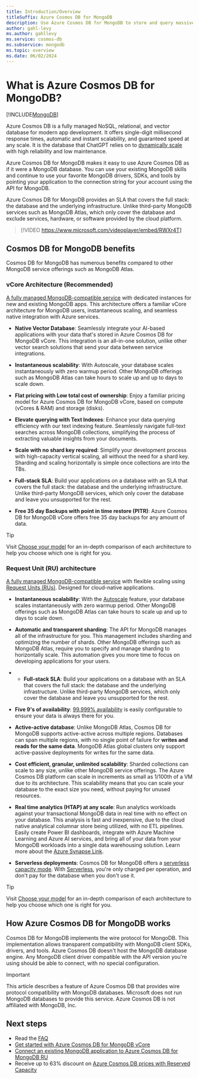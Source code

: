 ```yaml
---
title: Introduction/Overview
titleSuffix: Azure Cosmos DB for MongoDB
description: Use Azure Cosmos DB for MongoDB to store and query massive amounts of data using popular open-source drivers.
author: gahl-levy
ms.author: gahllevy
ms.service: cosmos-db
ms.subservice: mongodb
ms.topic: overview
ms.date: 06/02/2024
---
```


# What is Azure Cosmos DB for MongoDB?

[!INCLUDE[MongoDB](../includes/appliesto-mongodb.md)]

Azure Cosmos DB is a fully managed NoSQL, relational, and vector database for modern app development. It offers single-digit millisecond response times, automatic and instant scalability, and guaranteed speed at any scale. It is the database that ChatGPT relies on to [dynamically scale](../introduction.md) with high reliability and low maintenance.

Azure Cosmos DB for MongoDB makes it easy to use Azure Cosmos DB as if it were a MongoDB database. You can use your existing MongoDB skills and continue to use your favorite MongoDB drivers, SDKs, and tools by pointing your application to the connection string for your account using the API for MongoDB. 

Azure Cosmos DB for MongoDB provides an SLA that covers the full stack: the database and the underlying infrastructure. Unlike third-party MongoDB services such as MongoDB Atlas, which only cover the database and exclude services, hardware, or software provided by the cloud platform.

> [!VIDEO https://www.microsoft.com/videoplayer/embed/RWXr4T]

## Cosmos DB for MongoDB benefits

Cosmos DB for MongoDB has numerous benefits compared to other MongoDB service offerings such as MongoDB Atlas. 

### vCore Architecture (Recommended)

[A fully managed MongoDB-compatible service](./vcore/introduction.md) with dedicated instances for new and existing MongoDB apps. This architecture offers a familiar vCore architecture for MongoDB users, instantaneous scaling, and seamless native integration with Azure services.

- **Native Vector Database**: Seamlessly integrate your AI-based applications with your data that's stored in Azure Cosmos DB for MongoDB vCore. This integration is an all-in-one solution, unlike other vector search solutions that send your data between service integrations.  

- **Instantaneous scalability**: With Autoscale, your database scales instantaneously with zero warmup period. Other MongoDB offerings such as MongoDB Atlas can take hours to scale up and up to days to scale down.
- **Flat pricing with Low total cost of ownership**: Enjoy a familiar pricing model for Azure Cosmos DB for MongoDB vCore, based on compute (vCores & RAM) and storage (disks).

- **Elevate querying with Text Indexes**: Enhance your data querying efficiency with our text indexing feature. Seamlessly navigate full-text searches across MongoDB collections, simplifying the process of extracting valuable insights from your documents.

- **Scale with no shard key required**: Simplify your development process with high-capacity vertical scaling, all without the need for a shard key. Sharding and scaling horizontally is simple once collections are into the TBs.

- **Full-stack SLA**: Build your applications on a database with an SLA that covers the full stack: the database and the underlying infrastructure. Unlike third-party MongoDB services, which only cover the database and leave you unsupported for the rest.

- **Free 35 day Backups with point in time restore (PITR)**: Azure Cosmos DB for MongoDB vCore offers free 35 day backups for any amount of data.

> [!TIP]
> Visit [Choose your model](./choose-model.md) for an in-depth comparison of each architecture to help you choose which one is right for you.

### Request Unit (RU) architecture

[A fully managed MongoDB-compatible service](./ru/introduction.md) with flexible scaling using [Request Units (RUs)](../request-units.md). Designed for cloud-native applications.

- **Instantaneous scalability**: With the [Autoscale](../provision-throughput-autoscale.md) feature, your database scales instantaneously with zero warmup period. Other MongoDB offerings such as MongoDB Atlas can take hours to scale up and up to days to scale down.

- **Automatic and transparent sharding**: The API for MongoDB manages all of the infrastructure for you. This management includes sharding and optimizing the number of shards. Other MongoDB offerings such as MongoDB Atlas, require you to specify and manage sharding to horizontally scale. This automation gives you more time to focus on developing applications for your users.

- - **Full-stack SLA**: Build your applications on a database with an SLA that covers the full stack: the database and the underlying infrastructure. Unlike third-party MongoDB services, which only cover the database and leave you unsupported for the rest.

- **Five 9's of availability**: [99.999% availability](../high-availability.md) is easily configurable to ensure your data is always there for you.

- **Active-active database**: Unlike MongoDB Atlas, Cosmos DB for MongoDB supports active-active across multiple regions. Databases can span multiple regions, with no single point of failure for **writes and reads for the same data**. MongoDB Atlas global clusters only support active-passive deployments for writes for the same data.  
- **Cost efficient, granular, unlimited scalability**: Sharded collections can scale to any size, unlike other MongoDB service offerings. The Azure Cosmos DB platform can scale in increments as small as 1/100th of a VM due to its architecture. This scalability means that you can scale your database to the exact size you need, without paying for unused resources.

- **Real time analytics (HTAP) at any scale**: Run analytics workloads against your transactional MongoDB data in real time with no effect on your database. This analysis is fast and inexpensive, due to the cloud native analytical columnar store being utilized, with no ETL pipelines. Easily create Power BI dashboards, integrate with Azure Machine Learning and Azure AI services, and bring all of your data from your MongoDB workloads into a single data warehousing solution. Learn more about the [Azure Synapse Link](../synapse-link.md).

- **Serverless deployments**: Cosmos DB for MongoDB offers a [serverless capacity mode](../serverless.md). With [Serverless](../serverless.md), you're only charged per operation, and don't pay for the database when you don't use it.

> [!TIP]
> Visit [Choose your model](./choose-model.md) for an in-depth comparison of each architecture to help you choose which one is right for you.


## How Azure Cosmos DB for MongoDB works

Cosmos DB for MongoDB implements the wire protocol for MongoDB. This implementation allows transparent compatibility with MongoDB client SDKs, drivers, and tools. Azure Cosmos DB doesn't host the MongoDB database engine. Any MongoDB client driver compatible with the API version you're using should be able to connect, with no special configuration.

> [!IMPORTANT]
> This article describes a feature of Azure Cosmos DB that provides wire protocol compatibility with MongoDB databases. Microsoft does not run MongoDB databases to provide this service. Azure Cosmos DB is not affiliated with MongoDB, Inc.

## Next steps

- Read the [FAQ](faq.yml)
- [Get started with Azure Cosmos DB for MongoDB vCore](./vcore/quickstart-portal.md)
- [Connect an existing MongoDB application to Azure Cosmos DB for MongoDB RU](connect-account.yml)
- Receive up to 63% discount on [Azure Cosmos DB prices with Reserved Capacity](../reserved-capacity.md)

